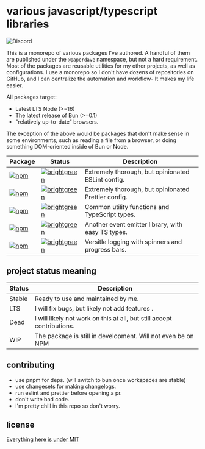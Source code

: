 # various javascript/typescript libraries

<div>
<img alt="Discord" src="https://img.shields.io/discord/516410163230539837?label=discord">
</div>

This is a monorepo of various packages I've authored. A handful of them are published under the `@paperdave` namespace, but not a hard requirement. Most of the packages are reusable utilities for my other projects, as well as configurations. I use a monorepo so I don't have dozens of repositories on GitHub, and I can centralize the automation and workflow- It makes my life easier.

All packages target:

- Latest LTS Node (>=16)
- The latest release of Bun (>=0.1)
- "relatively up-to-date" browsers.

The exception of the above would be packages that don't make sense in some environments, such as reading a file from a browser, or doing something DOM-oriented inside of Bun or Node.

<!-- START-README-TABLE -->

| Package | Status | Description |
| --- | --- | --- |
| [![npm](https://img.shields.io/npm/v/eslint-config-dave.svg?label=eslint-config-dave)](https://www.npmjs.com/package/eslint-config-dave) | [![brightgreen](https://img.shields.io/badge/status-stable-brightgreen.svg)](#project-status-meaning) | Extremely thorough, but opinionated ESLint config. |
| [![npm](https://img.shields.io/npm/v/prettier-config-dave.svg?label=prettier-config-dave)](https://www.npmjs.com/package/prettier-config-dave) | [![brightgreen](https://img.shields.io/badge/status-stable-brightgreen.svg)](#project-status-meaning) | Extremely thorough, but opinionated Prettier config. |
| [![npm](https://img.shields.io/npm/v/@paperdave/utils.svg?label=%40paperdave%2Futils)](https://www.npmjs.com/package/@paperdave/utils) | [![brightgreen](https://img.shields.io/badge/status-stable-brightgreen.svg)](#project-status-meaning) | Common utility functions and TypeScript types. |
| [![npm](https://img.shields.io/npm/v/@paperdave/events.svg?label=%40paperdave%2Fevents)](https://www.npmjs.com/package/@paperdave/events) | [![brightgreen](https://img.shields.io/badge/status-stable-brightgreen.svg)](#project-status-meaning) | Another event emitter library, with easy TS types. |
| [![npm](https://img.shields.io/npm/v/@paperdave/logger.svg?label=%40paperdave%2Flogger)](https://www.npmjs.com/package/@paperdave/logger) | [![brightgreen](https://img.shields.io/badge/status-stable-brightgreen.svg)](#project-status-meaning) | Versitle logging with spinners and progress bars. |

<!-- END-README-TABLE -->

## project status meaning

| Status | Description                                                            |
| ------ | ---------------------------------------------------------------------- |
| Stable | Ready to use and maintained by me.                                     |
| LTS    | I will fix bugs, but likely not add features .                         |
| Dead   | I will likely not work on this at all, but still accept contributions. |
| WIP    | The package is still in development. Will not even be on NPM           |

## contributing

- use pnpm for deps. (will switch to bun once workspaces are stable)
- use changesets for making changelogs.
- run eslint and prettier before opening a pr.
- don't write bad code.
- i'm pretty chill in this repo so don't worry.

## license

[Everything here is under MIT](./LICENSE)
